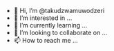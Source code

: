 - 👋 Hi, I’m @takudzwamuwodzeri
- 👀 I’m interested in ...
- 🌱 I’m currently learning ...
- 💞️ I’m looking to collaborate on ...
- 📫 How to reach me ...

<!---
takudzwamuwodzeri/takudzwamuwodzeri is a ✨ special ✨ repository because its `README.md` (this file) appears on your GitHub profile.
You can click the Preview link to take a look at your changes.
--->
